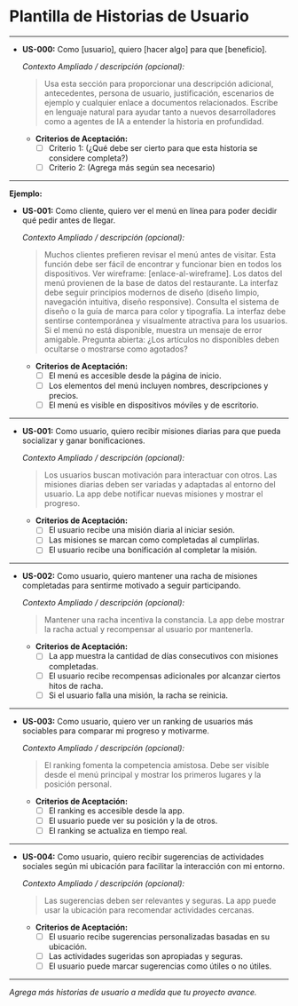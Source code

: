 # Plantilla de Historias de Usuario

---

- **US-000:** Como [usuario], quiero [hacer algo] para que [beneficio].

  _Contexto Ampliado / descripción (opcional):_
  > Usa esta sección para proporcionar una descripción adicional, antecedentes, persona de usuario, justificación, escenarios de ejemplo y cualquier enlace a documentos relacionados. Escribe en lenguaje natural para ayudar tanto a nuevos desarrolladores como a agentes de IA a entender la historia en profundidad.

  - **Criterios de Aceptación:**
    - [ ] Criterio 1: (¿Qué debe ser cierto para que esta historia se considere completa?)
    - [ ] Criterio 2: (Agrega más según sea necesario)

---

**Ejemplo:**

- **US-001:** Como cliente, quiero ver el menú en línea para poder decidir qué pedir antes de llegar.

  _Contexto Ampliado / descripción (opcional):_
  > Muchos clientes prefieren revisar el menú antes de visitar. Esta función debe ser fácil de encontrar y funcionar bien en todos los dispositivos. Ver wireframe: [enlace-al-wireframe]. Los datos del menú provienen de la base de datos del restaurante.
  > La interfaz debe seguir principios modernos de diseño (diseño limpio, navegación intuitiva, diseño responsive). Consulta el sistema de diseño o la guía de marca para color y tipografía. La interfaz debe sentirse contemporánea y visualmente atractiva para los usuarios.
  > Si el menú no está disponible, muestra un mensaje de error amigable. Pregunta abierta: ¿Los artículos no disponibles deben ocultarse o mostrarse como agotados?

  - **Criterios de Aceptación:**
    - [ ] El menú es accesible desde la página de inicio.
    - [ ] Los elementos del menú incluyen nombres, descripciones y precios.
    - [ ] El menú es visible en dispositivos móviles y de escritorio.

---

- **US-001:** Como usuario, quiero recibir misiones diarias para que pueda socializar y ganar bonificaciones.

  _Contexto Ampliado / descripción (opcional):_
  > Los usuarios buscan motivación para interactuar con otros. Las misiones diarias deben ser variadas y adaptadas al entorno del usuario. La app debe notificar nuevas misiones y mostrar el progreso.

  - **Criterios de Aceptación:**
    - [ ] El usuario recibe una misión diaria al iniciar sesión.
    - [ ] Las misiones se marcan como completadas al cumplirlas.
    - [ ] El usuario recibe una bonificación al completar la misión.

---

- **US-002:** Como usuario, quiero mantener una racha de misiones completadas para sentirme motivado a seguir participando.

  _Contexto Ampliado / descripción (opcional):_
  > Mantener una racha incentiva la constancia. La app debe mostrar la racha actual y recompensar al usuario por mantenerla.

  - **Criterios de Aceptación:**
    - [ ] La app muestra la cantidad de días consecutivos con misiones completadas.
    - [ ] El usuario recibe recompensas adicionales por alcanzar ciertos hitos de racha.
    - [ ] Si el usuario falla una misión, la racha se reinicia.

---

- **US-003:** Como usuario, quiero ver un ranking de usuarios más sociables para comparar mi progreso y motivarme.

  _Contexto Ampliado / descripción (opcional):_
  > El ranking fomenta la competencia amistosa. Debe ser visible desde el menú principal y mostrar los primeros lugares y la posición personal.

  - **Criterios de Aceptación:**
    - [ ] El ranking es accesible desde la app.
    - [ ] El usuario puede ver su posición y la de otros.
    - [ ] El ranking se actualiza en tiempo real.

---

- **US-004:** Como usuario, quiero recibir sugerencias de actividades sociales según mi ubicación para facilitar la interacción con mi entorno.

  _Contexto Ampliado / descripción (opcional):_
  > Las sugerencias deben ser relevantes y seguras. La app puede usar la ubicación para recomendar actividades cercanas.

  - **Criterios de Aceptación:**
    - [ ] El usuario recibe sugerencias personalizadas basadas en su ubicación.
    - [ ] Las actividades sugeridas son apropiadas y seguras.
    - [ ] El usuario puede marcar sugerencias como útiles o no útiles.

---

_Agrega más historias de usuario a medida que tu proyecto avance._
